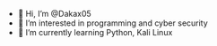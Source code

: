 - 👋 Hi, I’m @Dakax05
- 👀 I’m interested in programming and cyber security
- 🌱 I’m currently learning Python, Kali Linux


<!---
Dakax05/Dakax05 is a ✨ special ✨ repository because its `README.md` (this file) appears on your GitHub profile.
You can click the Preview link to take a look at your changes.
--->
